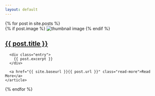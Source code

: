 ```yaml
---
layout: default
---
```


<div class="posts">
  {% for post in site.posts %}
    <article class="post">
      <div class="post_header">
      {% if post.image %}
      <img src="/assets/images/{{post.image}}" alt="thumbnail image">
      {% endif %}
      <h1><a href="{{ site.baseurl }}{{ post.url }}">{{ post.title }}</a></h1>
      </div>

      <div class="entry">
        {{ post.excerpt }}
      </div>

      <a href="{{ site.baseurl }}{{ post.url }}" class="read-more">Read More</a>
    </article>
  {% endfor %}
</div>
